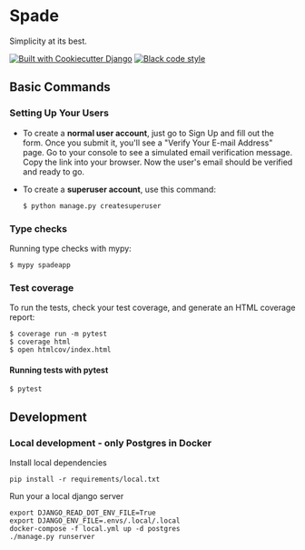 # Spade

Simplicity at its best.

[![Built with Cookiecutter Django](https://img.shields.io/badge/built%20with-Cookiecutter%20Django-ff69b4.svg?logo=cookiecutter)](https://github.com/cookiecutter/cookiecutter-django/)
[![Black code style](https://img.shields.io/badge/code%20style-black-000000.svg)](https://github.com/ambv/black)


## Basic Commands

### Setting Up Your Users

- To create a **normal user account**, just go to Sign Up and fill out the form. Once you submit it, you'll see a "Verify Your E-mail Address" page. Go to your console to see a simulated email verification message. Copy the link into your browser. Now the user's email should be verified and ready to go.

- To create a **superuser account**, use this command:

      $ python manage.py createsuperuser


### Type checks

Running type checks with mypy:

    $ mypy spadeapp

### Test coverage

To run the tests, check your test coverage, and generate an HTML coverage report:

    $ coverage run -m pytest
    $ coverage html
    $ open htmlcov/index.html

#### Running tests with pytest

    $ pytest


## Development

### Local development - only Postgres in Docker

Install local dependencies

```
pip install -r requirements/local.txt
```

Run your a local django server

```
export DJANGO_READ_DOT_ENV_FILE=True
export DJANGO_ENV_FILE=.envs/.local/.local
docker-compose -f local.yml up -d postgres
./manage.py runserver

```
